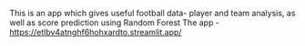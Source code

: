This is an app which gives useful football data- player and team analysis, as well as score prediction using Random Forest
The app - https://etlbv4atnghf6hohxardto.streamlit.app/
